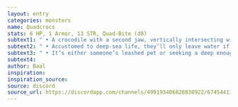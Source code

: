 ```yaml
---
layout: entry
categories: monsters 
name: Quadcrocs
stats: 6 HP, 1 Armor, 13 STR, Quad-Bite (d8)
subtext1: " • A crocodile with a second jaw, vertically intersecting with the first."
subtext2: " • Accustomed to deep-sea life, they’ll only leave water if absolutely forced."
subtext3: " • It’s either someone’s leashed pet or seeking a deep enough puddle to sink into and never get this close to the surface again."
subtext4: 
author: Baal
inspiration: 
inspiration_source: 
source: discord
source_url: https://discordapp.com/channels/499193406828838922/674544134798966806/695715698910953575
---
```

